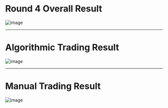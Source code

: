 # Round 4 Overall Result  
![image](https://github.com/user-attachments/assets/11611955-02d1-40c7-b626-15165c98641b)


---

# Algorithmic Trading Result  
![image](https://github.com/user-attachments/assets/29732f57-89af-4a41-9ed4-fe87b02eabdf)


---

# Manual Trading Result  
![image](https://github.com/user-attachments/assets/78c8687f-9b2d-4792-97b0-c790adfb8fc3)

